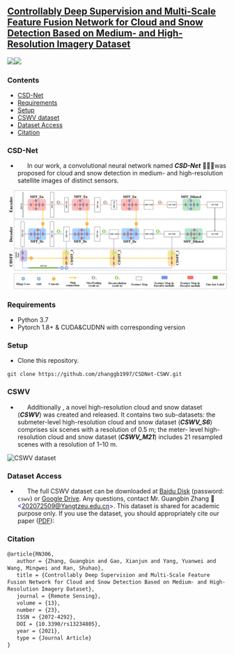 ## [Controllably Deep Supervision and Multi-Scale Feature Fusion Network for Cloud and Snow Detection Based on Medium- and High-Resolution Imagery Dataset](<https://www.mdpi.com/2072-4292/13/23/4805>)

![](https://img.shields.io/badge/python-%3E%3DV3.0-red)![](https://img.shields.io/badge/pytorch-%3E%3DV1.5.0-blue)

### Contents 

+ [CSD-Net](#CSD-Net)
+ [Requirements](#Requirements)
+ [Setup](#Setup)
+ [CSWV dataset](#CSWV)
+ [Dataset Access](#Dataset)
+ [Citation](#Citation)


### CSD-Net

+ &ensp; &ensp; In our work,  a convolutional neural network named ***CSD-Net*** 🚀🚀🚀was proposed for cloud and snow detection in medium- and high-resolution satellite images of distinct sensors. 

![CSD-Net](images/CSDNet.png)  

### Requirements
+ Python 3.7
+ Pytorch 1.8+ & CUDA&CUDNN with corresponding version

### Setup
+ Clone this repository.
```
git clone https://github.com/zhanggb1997/CSDNet-CSWV.git
```

### CSWV


+ &ensp; &ensp; Additionally , a novel high-resolution cloud and snow dataset (***CSWV***) was created and released. It contains two sub-datasets: the submeter-level high-resolution cloud and snow dataset (***CSWV_S6***) comprises six scenes with a resolution of 0.5 m; the meter- level high-resolution cloud and snow dataset (***CSWV_M21***) includes 21 resampled scenes with a resolution of 1–10 m. 

![CSWV dataset](images/CSWV.png)


### Dataset Access

+  &ensp;  &ensp; The full CSWV dataset can be downloaded at [Baidu Disk](<https://pan.baidu.com/s/1PviazxiYg_sNNHREdBYneg>) (password: `cswv`)  or [Google Drive](<https://drive.google.com/drive/folders/1vvKT0zN0nAHD_ECzHMCO1YzS8v2_ZHBM?usp=sharing>). Any questions, contact Mr. Guangbin Zhang 💌<font color=blue>&lt;202072509@Yangtzeu.edu.cn&gt;</font>. This dataset is shared for academic purpose only. If you use the dataset, you should appropriately cite our paper ([PDF](<https://www.mdpi.com/2072-4292/13/23/4805/pdf>)): 

### Citation

```
@article{RN306,
   author = {Zhang, Guangbin and Gao, Xianjun and Yang, Yuanwei and Wang, Mingwei and Ran, Shuhao},
   title = {Controllably Deep Supervision and Multi-Scale Feature Fusion Network for Cloud and Snow Detection Based on Medium- and High-Resolution Imagery Dataset},
   journal = {Remote Sensing},
   volume = {13},
   number = {23},
   ISSN = {2072-4292},
   DOI = {10.3390/rs13234805},
   year = {2021},
   type = {Journal Article}
}
```